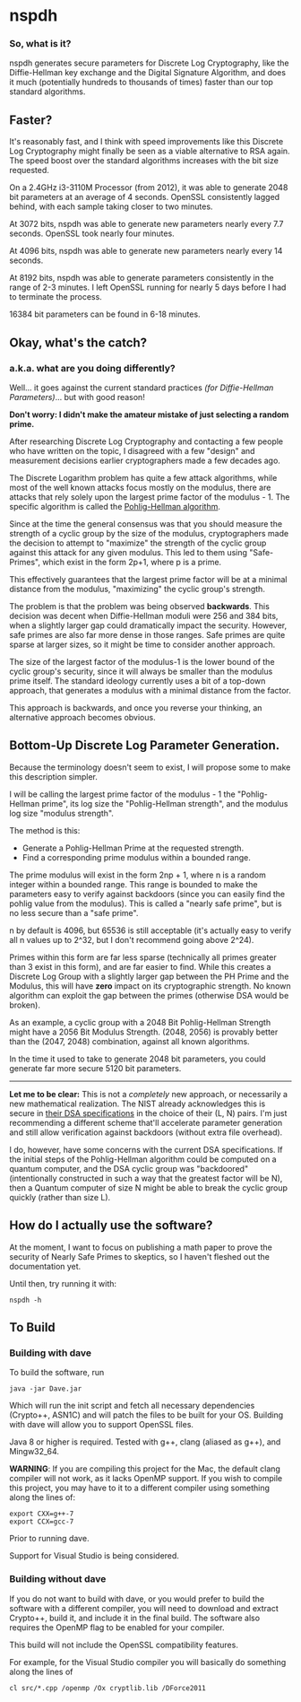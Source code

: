 # nspdh 

### So, what is it?
nspdh generates secure parameters for Discrete Log Cryptography, like the Diffie-Hellman key exchange and the Digital Signature Algorithm, and does it much (potentially hundreds to thousands of times) faster than our top standard algorithms. 

## Faster?

It's reasonably fast, and I think with speed improvements like this Discrete Log Cryptography might finally be seen as a viable alternative to RSA again. The speed boost over the standard algorithms increases with the bit size requested.

On a 2.4GHz i3-3110M Processor (from 2012), it was able to generate 2048 bit parameters at an average of 4 seconds.
OpenSSL consistently lagged behind, with each sample taking closer to two minutes. 

At 3072 bits, nspdh was able to generate new parameters nearly every 7.7 seconds.
OpenSSL took nearly four minutes.

At 4096 bits, nspdh was able to generate new parameters nearly every 14 seconds.

At 8192 bits, nspdh was able to generate parameters consistently in the range of 2-3 minutes.
I left OpenSSL running for nearly 5 days before I had to terminate the process. 

16384 bit parameters can be found in 6-18 minutes. 

## Okay, what's the catch? 
### a.k.a. what are you doing differently? 

Well... it goes against the current standard practices *(for Diffie-Hellman Parameters)*... but with good reason! 

**Don't worry: I didn't make the amateur mistake of just selecting a random prime.**

After researching Discrete Log Cryptography and contacting a few people who have written on the topic, I disagreed with a few "design" and measurement decisions earlier cryptographers made a few decades ago. 

The Discrete Logarithm problem has quite a few attack algorithms, while most of the well known attacks focus mostly on the modulus, there are attacks that rely solely upon the largest prime factor of the modulus - 1. The specific algorithm is called the [Pohlig-Hellman algorithm](https://en.wikipedia.org/wiki/Pohlig%E2%80%93Hellman_algorithm).

Since at the time the general consensus was that you should measure the strength of a cyclic group by the size of the modulus, cryptographers made the decision to attempt to "maximize" the strength of the cyclic group against this attack for any given modulus. This led to them using "Safe-Primes", which exist in the form 2p+1, where p is a prime. 

This effectively guarantees that the largest prime factor will be at a minimal distance from the modulus, "maximizing" the cyclic group's strength.  

The problem is that the problem was being observed **backwards**. This decision was decent when Diffie-Hellman moduli were 256 and 384 bits, when a slightly larger gap could dramatically impact the security. However, safe primes are also far more dense in those ranges. Safe primes are quite sparse at larger sizes, so it might be time to consider another approach.

The size of the largest factor of the modulus-1 is the lower bound of the cyclic group's security, since it will always be smaller than the modulus prime itself. The standard ideology currently uses a bit of a top-down approach, that generates a modulus with a minimal distance from the factor. 

This approach is backwards, and once you reverse your thinking, an alternative approach becomes obvious. 

## Bottom-Up Discrete Log Parameter Generation.

Because the terminology doesn't seem to exist, I will propose some to make this description simpler.

I will be calling the largest prime factor of the modulus - 1 the "Pohlig-Hellman prime", its log size the "Pohlig-Hellman strength", and the modulus log size "modulus strength".

The method is this: 
- Generate a Pohlig-Hellman Prime at the requested strength.
- Find a corresponding prime modulus within a bounded range. 

The prime modulus will exist in the form 2np + 1, where n is a random integer within a bounded range. This range is bounded to make the parameters easy to verify against backdoors (since you can easily find the pohlig value from the modulus). This is called a "nearly safe prime", but is no less secure than a "safe prime".

n by default is 4096, but 65536 is still acceptable (it's actually easy to verify all n values up to 2^32, but I don't recommend going above 2^24).  

Primes within this form are far less sparse (technically all primes greater than 3 exist in this form), and are far easier to find. While this creates a Discrete Log Group with a slightly larger gap between the PH Prime and the Modulus, this will have **zero** impact on its cryptographic strength. No known algorithm can exploit the gap between the primes (otherwise DSA would be broken). 

As an example, a cyclic group with a 2048 Bit Pohlig-Hellman Strength might have a 2056 Bit Modulus Strength. (2048, 2056) is provably better than the (2047, 2048) combination, against all known algorithms. 

In the time it used to take to generate 2048 bit parameters, you could generate far more secure 5120 bit parameters.

---

**Let me to be clear:** This is not a *completely* new approach, or necessarily a new mathematical realization. The NIST already acknowledges this is secure in [their DSA specifications](https://csrc.nist.gov/csrc/media/publications/fips/186/3/archive/2009-06-25/documents/fips_186-3.pdf) in the choice of their (L, N) pairs. I'm just recommending a different scheme that'll accelerate parameter generation and still allow verification against backdoors (without extra file overhead).
  
I do, however, have some concerns with the current DSA specifications. If the initial steps of the Pohlig-Hellman algorithm could be computed on a quantum computer, and the DSA cyclic group was "backdoored" (intentionally constructed in such a way that the greatest factor will be N), then a Quantum computer of size N might be able to break the cyclic group quickly (rather than size L).  

## How do I actually use the software?

At the moment, I want to focus on publishing a math paper to prove the security of Nearly Safe Primes to skeptics, so I haven't fleshed out the documentation yet.

Until then, try running it with:
```
nspdh -h
```

## To Build 
### Building with dave 

To build the software, run 

``` 
java -jar Dave.jar 
```

Which will run the init script and fetch all necessary dependencies (Crypto++, ASN1C) and will patch the files to be built for your OS. Building with dave will allow you to support OpenSSL files. 

Java 8 or higher is required. Tested with g++, clang (aliased as g++), and Mingw32_64.

**WARNING**: If you are compiling this project for the Mac, the default clang compiler will not work, as it lacks OpenMP support. If you wish to compile this project, you may have to it to a different compiler using something along the lines of: 
```
export CXX=g++-7
export CCX=gcc-7
```
Prior to running dave.

Support for Visual Studio is being considered.

### Building without dave

If you do not want to build with dave, or you would prefer to build the software with a different compiler, you will need to download and extract Crypto++, build it, and include it in the final build. The software also requires the OpenMP flag to be enabled for your compiler. 

This build will not include the OpenSSL compatibility features.

For example, for the Visual Studio compiler you will basically do something along the lines of
```
cl src/*.cpp /openmp /Ox cryptlib.lib /DForce2011
```

